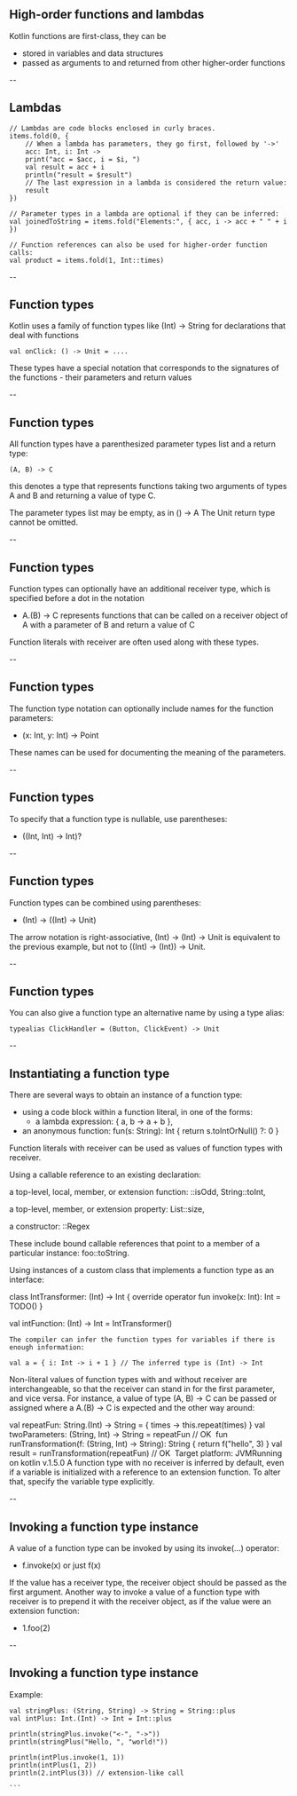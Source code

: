 ## High-order functions and lambdas

Kotlin functions are first-class, they can be 
- stored in variables and data structures
- passed as arguments to and returned from other higher-order functions

--
## Lambdas
```
// Lambdas are code blocks enclosed in curly braces.
items.fold(0, { 
    // When a lambda has parameters, they go first, followed by '->'
    acc: Int, i: Int -> 
    print("acc = $acc, i = $i, ") 
    val result = acc + i
    println("result = $result")
    // The last expression in a lambda is considered the return value:
    result
})
​
// Parameter types in a lambda are optional if they can be inferred:
val joinedToString = items.fold("Elements:", { acc, i -> acc + " " + i })
​
// Function references can also be used for higher-order function calls:
val product = items.fold(1, Int::times)
```

--
## Function types
Kotlin uses a family of function types like (Int) -> String for declarations that deal with functions
``` 
val onClick: () -> Unit = ....
```
These types have a special notation that corresponds to the signatures of the functions - their parameters and return values

--
## Function types
All function types have a parenthesized parameter types list and a return type: 
```
(A, B) -> C 
```
this denotes a type that represents functions taking two arguments of types A and B and returning a value of type C. 

The parameter types list may be empty, as in () -> A
The Unit return type cannot be omitted.

--
## Function types
Function types can optionally have an additional receiver type, which is specified before a dot in the notation
- A.(B) -> C represents functions that can be called on a receiver object of A with a parameter of B and return a value of C

Function literals with receiver are often used along with these types.

--
## Function types
The function type notation can optionally include names for the function parameters: 
- (x: Int, y: Int) -> Point

These names can be used for documenting the meaning of the parameters.

--
## Function types
To specify that a function type is nullable, use parentheses:
- ((Int, Int) -> Int)?

--
## Function types
Function types can be combined using parentheses: 
- (Int) -> ((Int) -> Unit)

The arrow notation is right-associative, (Int) -> (Int) -> Unit is equivalent to the previous example, but not to ((Int) -> (Int)) -> Unit.

--
## Function types
You can also give a function type an alternative name by using a type alias:
```
typealias ClickHandler = (Button, ClickEvent) -> Unit
```

--
## Instantiating a function type
There are several ways to obtain an instance of a function type:
- using a code block within a function literal, in one of the forms:
    - a lambda expression: { a, b -> a + b },
- an anonymous function: fun(s: String): Int { return s.toIntOrNull() ?: 0 }

Function literals with receiver can be used as values of function types with receiver.

Using a callable reference to an existing declaration:

a top-level, local, member, or extension function: ::isOdd, String::toInt,

a top-level, member, or extension property: List<Int>::size,

a constructor: ::Regex

These include bound callable references that point to a member of a particular instance: foo::toString.

Using instances of a custom class that implements a function type as an interface:

class IntTransformer: (Int) -> Int {
    override operator fun invoke(x: Int): Int = TODO()
}

val intFunction: (Int) -> Int = IntTransformer()

```
The compiler can infer the function types for variables if there is enough information:

val a = { i: Int -> i + 1 } // The inferred type is (Int) -> Int
```
Non-literal values of function types with and without receiver are interchangeable, so that the receiver can stand in for the first parameter, and vice versa. For instance, a value of type (A, B) -> C can be passed or assigned where a A.(B) -> C is expected and the other way around:

val repeatFun: String.(Int) -> String = { times -> this.repeat(times) }
val twoParameters: (String, Int) -> String = repeatFun // OK
​
fun runTransformation(f: (String, Int) -> String): String {
    return f("hello", 3)
}
val result = runTransformation(repeatFun) // OK
​
Target platform: JVMRunning on kotlin v.1.5.0
A function type with no receiver is inferred by default, even if a variable is initialized with a reference to an extension function. To alter that, specify the variable type explicitly.

--
## Invoking a function type instance
A value of a function type can be invoked by using its invoke(...) operator: 
- f.invoke(x) or just f(x)

If the value has a receiver type, the receiver object should be passed as the first argument. Another way to invoke a value of a function type with receiver is to prepend it with the receiver object, as if the value were an extension function: 
- 1.foo(2)

--
## Invoking a function type instance
Example:

```
val stringPlus: (String, String) -> String = String::plus
val intPlus: Int.(Int) -> Int = Int::plus
​
println(stringPlus.invoke("<-", "->"))
println(stringPlus("Hello, ", "world!")) 
​
println(intPlus.invoke(1, 1))
println(intPlus(1, 2))
println(2.intPlus(3)) // extension-like call

​```
